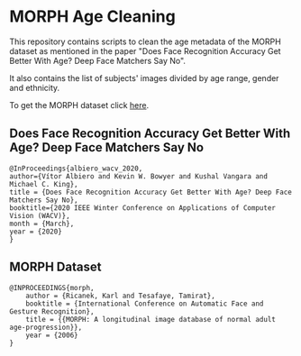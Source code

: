 # MORPH Age Cleaning
This repository contains scripts to clean the age metadata of the MORPH dataset as mentioned in the paper "Does Face Recognition Accuracy Get Better With Age? Deep Face Matchers Say No".

It also contains the list of subjects' images divided by age range, gender and ethnicity.

To get the MORPH dataset click [here].

[here]:https://www.faceaginggroup.com/?page_id=1414.


## Does Face Recognition Accuracy Get Better With Age? Deep Face Matchers Say No
```
@InProceedings{albiero_wacv_2020,
author={Vítor Albiero and Kevin W. Bowyer and Kushal Vangara and Michael C. King},
title = {Does Face Recognition Accuracy Get Better With Age? Deep Face Matchers Say No},
booktitle={2020 IEEE Winter Conference on Applications of Computer Vision (WACV)},
month = {March},
year = {2020}
}
```

## MORPH Dataset
```
@INPROCEEDINGS{morph,
    author = {Ricanek, Karl and Tesafaye, Tamirat},
    booktitle = {International Conference on Automatic Face and Gesture Recognition},
    title = {{MORPH: A longitudinal image database of normal adult age-progression}},
    year = {2006}
}
```
